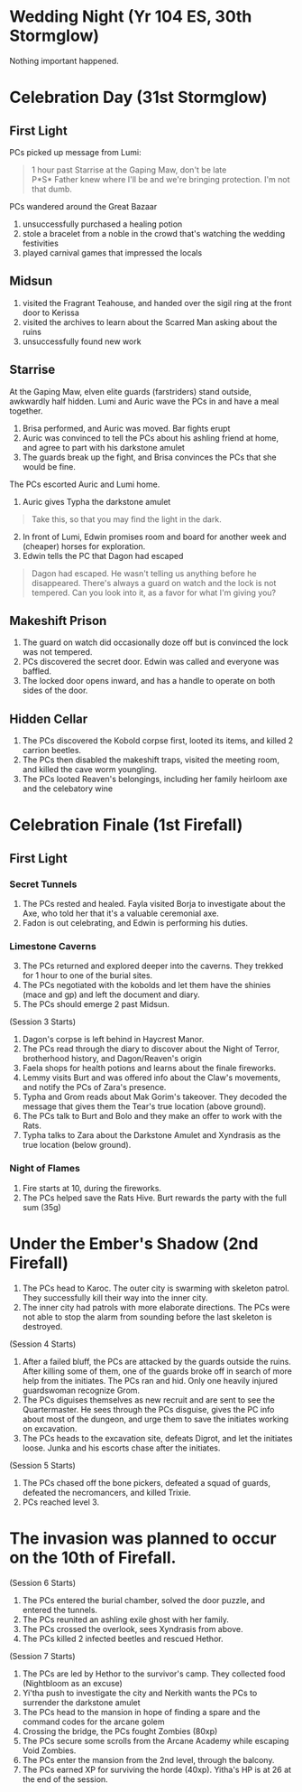 # Wedding Night (Yr 104 ES, 30th Stormglow)
Nothing important happened.

# Celebration Day (31st Stormglow)

## First Light
PCs picked up message from Lumi:

> 1 hour past Starrise at the Gaping Maw, don't be late\
> P\*S\* Father knew where I'll be and we're bringing protection. I'm not that dumb.

PCs wandered around the Great Bazaar
1. unsuccessfully purchased a healing potion
2. stole a bracelet from a noble in the crowd that's watching the wedding festivities
3. played carnival games that impressed the locals

## Midsun

1. visited the Fragrant Teahouse, and handed over the sigil ring at the front door to Kerissa
2. visited the archives to learn about the Scarred Man asking about the ruins
3. unsuccessfully found new work

## Starrise

At the Gaping Maw, elven elite guards (farstriders) stand outside, awkwardly half hidden. Lumi and Auric wave the PCs in and have a meal together.

1. Brisa performed, and Auric was moved. Bar fights erupt
2. Auric was convinced to tell the PCs about his ashling friend at home, and agree to part with his darkstone amulet
3. The guards break up the fight, and Brisa convinces the PCs that she would be fine.

The PCs escorted Auric and Lumi home. 

1. Auric gives Typha the darkstone amulet
 
> Take this, so that you may find the light in the dark.

2. In front of Lumi, Edwin promises room and board for another week and (cheaper) horses for exploration.
3. Edwin tells the PC that Dagon had escaped
 
> Dagon had escaped. He wasn't telling us anything before he disappeared. There's always a guard on watch and the lock is not tempered. Can you look into it, as a favor for what I'm giving you?

## Makeshift Prison

1. The guard on watch did occasionally doze off but is convinced the lock was not tempered.
2. PCs discovered the secret door. Edwin was called and everyone was baffled.
3. The locked door opens inward, and has a handle to operate on both sides of the door.

## Hidden Cellar

1. The PCs discovered the Kobold corpse first, looted its items, and killed 2 carrion beetles.
2. The PCs then disabled the makeshift traps, visited the meeting room, and killed the cave worm youngling.
3. The PCs looted Reaven's belongings, including her family heirloom axe and the celebatory wine

# Celebration Finale (1st Firefall)

## First Light

### Secret Tunnels

1. The PCs rested and healed. Fayla visited Borja to investigate about the Axe, who told her that it's a valuable ceremonial axe.
2. Fadon is out celebrating, and Edwin is performing his duties.

### Limestone Caverns
3. The PCs returned and explored deeper into the caverns. They trekked for 1 hour to one of the burial sites.
4. The PCs negotiated with the kobolds and let them have the shinies (mace and gp) and left the document and diary.
5. The PCs should emerge 2 past Midsun.

(Session 3 Starts)

1. Dagon's corpse is left behind in Haycrest Manor.
2. The PCs read through the diary to discover about the Night of Terror,
brotherhood history, and Dagon/Reaven's origin
3. Faela shops for health potions and learns about the finale fireworks.
4. Lemmy visits Burt and was offered info about the Claw's movements, and notify the PCs of Zara's presence.
5. Typha and Grom reads about Mak Gorim's takeover. They decoded the message that gives them the Tear's true location (above ground).
6. The PCs talk to Burt and Bolo and they make an offer to work with the Rats.
7. Typha talks to Zara about the Darkstone Amulet and Xyndrasis as the true location (below ground).

### Night of Flames
1. Fire starts at 10, during the fireworks.
2. The PCs helped save the Rats Hive. Burt rewards the party with the full sum (35g)
 
# Under the Ember's Shadow (2nd Firefall)
1. The PCs head to Karoc. The outer city is swarming with skeleton patrol. They successfully kill their way into the inner city.
2. The inner city had patrols with more elaborate directions. The PCs were not able to stop the alarm from sounding before the last skeleton is destroyed.

(Session 4 Starts)
1. After a failed bluff, the PCs are attacked by the guards outside the ruins. After killing some of them,
one of the guards broke off in search of more help from the initiates. The PCs ran and hid. Only one heavily injured guardswoman recognize Grom.
2. The PCs diguises themselves as new recruit and are sent to see the Quartermaster. He sees through the PCs disguise, gives the PC info about most of the dungeon,
and urge them to save the initiates working on excavation.
3. The PCs heads to the excavation site, defeats Digrot, and let the initiates loose. Junka and his escorts chase after the initiates.

(Session 5 Starts)
1. The PCs chased off the bone pickers, defeated a squad of guards, defeated the necromancers, and killed Trixie.
2. PCs reached level 3.

# The invasion was planned to occur on the 10th of Firefall.

(Session 6 Starts)
1. The PCs entered the burial chamber, solved the door puzzle, and entered the tunnels.
2. The PCs reunited an ashling exile ghost with her family.
3. The PCs crossed the overlook, sees Xyndrasis from above.
4. The PCs killed 2 infected beetles and rescued Hethor.

(Session 7 Starts)
1. The PCs are led by Hethor to the survivor's camp. They collected food (Nightbloom as an excuse)
2. Yi'tha push to investigate the city and Nerkith wants the PCs to surrender the darkstone amulet
3. The PCs head to the mansion in hope of finding a spare and the command codes for the arcane golem
4. Crossing the bridge, the PCs fought Zombies (80xp)
5. The PCs secure some scrolls from the Arcane Academy while escaping Void Zombies.
6. The PCs enter the mansion from the 2nd level, through the balcony.
7. The PCs earned XP for surviving the horde (40xp). Yitha's HP is at 26 at the end of the session.